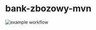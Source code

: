 # bank-zbozowy-mvn
 
![example workflow](https://github.com/Endrju00/bank-zbozowy-mvn/actions/workflows/ci.yml/badge.svg)

